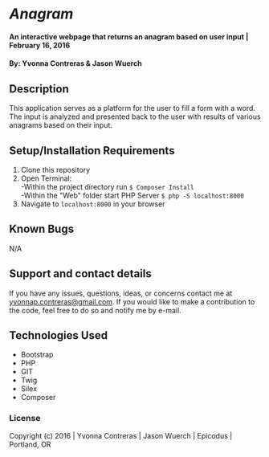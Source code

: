 # _Anagram_

#### An interactive webpage that returns an anagram based on user input  | February 16, 2016

#### By: Yvonna Contreras & Jason Wuerch

## Description

This application serves as a platform for the user to fill a form with a word. The input is analyzed and presented back to the user with results of various anagrams based on their input. 

## Setup/Installation Requirements

1. Clone this repository
2. Open Terminal:<br>
     -Within the project directory run ```$ Composer Install ```<br>
     -Within the "Web" folder start PHP Server ```$ php -S localhost:8000```<br>
3. Navigate to ```localhost:8000``` in your browser<br>

## Known Bugs

N/A

## Support and contact details

If you have any issues, questions, ideas, or concerns contact me at yvonnap.contreras@gmail.com. If you would like to make a contribution to the code, feel free to do so and notify me by e-mail.

## Technologies Used

* Bootstrap
* PHP
* GIT
* Twig
* Silex
* Composer

### License

Copyright (c) 2016  |  Yvonna Contreras  |   Jason Wuerch  |  Epicodus  |  Portland, OR
